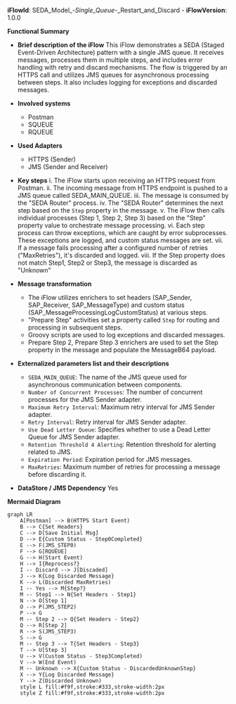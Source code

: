 **iFlowId**: SEDA_Model_-_Single_Queue_-_Restart_and_Discard - **iFlowVersion**: 1.0.0

**Functional Summary**

- **Brief description of the iFlow**
  This iFlow demonstrates a SEDA (Staged Event-Driven Architecture) pattern with a single JMS queue. It receives messages, processes them in multiple steps, and includes error handling with retry and discard mechanisms. The flow is triggered by an HTTPS call and utilizes JMS queues for asynchronous processing between steps. It also includes logging for exceptions and discarded messages.

- **Involved systems**
  - Postman
  - SQUEUE
  - RQUEUE

- **Used Adapters**
  - HTTPS (Sender)
  - JMS (Sender and Receiver)

- **Key steps**
  i. The iFlow starts upon receiving an HTTPS request from Postman.
  ii. The incoming message from HTTPS endpoint is pushed to a JMS queue called SEDA_MAIN_QUEUE.
  iii. The message is consumed by the "SEDA Router" process.
  iv. The "SEDA Router" determines the next step based on the `Step` property in the message.
  v. The iFlow then calls individual processes (Step 1, Step 2, Step 3) based on the "Step" property value to orchestrate message processing.
  vi. Each step process can throw exceptions, which are caught by error subprocesses. These exceptions are logged, and custom status messages are set.
  vii. If a message fails processing after a configured number of retries ("MaxRetries"), it's discarded and logged.
  viii. If the Step property does not match Step1, Step2 or Step3, the message is discarded as "Unknown"

- **Message transformation**
  - The iFlow utilizes enrichers to set headers (SAP_Sender, SAP_Receiver, SAP_MessageType) and custom status (SAP_MessageProcessingLogCustomStatus) at various steps.
  - "Prepare Step" activities set a property called `Step` for routing and processing in subsequent steps.
  - Groovy scripts are used to log exceptions and discarded messages.
  - Prepare Step 2, Prepare Step 3 enrichers are used to set the Step property in the message and populate the MessageB64 payload.

- **Externalized parameters list and their descriptions**
  - `SEDA_MAIN_QUEUE`: The name of the JMS queue used for asynchronous communication between components.
  - `Number of Concurrent Processes`: The number of concurrent processes for the JMS Sender adapter.
  - `Maximum Retry Interval`: Maximum retry interval for JMS Sender adapter.
  - `Retry Interval`: Retry interval for JMS Sender adapter.
  - `Use Dead Letter Queue`: Specifies whether to use a Dead Letter Queue for JMS Sender adapter.
  - `Retention Threshold 4 Alerting`:  Retention threshold for alerting related to JMS.
  - `Expiration Period`: Expiration period for JMS messages.
  - `MaxRetries`: Maximum number of retries for processing a message before discarding it.

- **DataStore / JMS Dependency**
  Yes

**Mermaid Diagram**

```mermaid
graph LR
    A[Postman] --> B(HTTPS Start Event)
    B --> C{Set Headers}
    C --> D[Save Initial Msg]
    D --> E{Custom Status - Step0Completed}
    E --> F(JMS_STEP0)
    F --> G[RQUEUE]
    G --> H(Start Event)
    H --> I{Reprocess?}
    I -- Discard --> J[Discaded]
    J --> K{Log Discarded Message}
    K --> L(Discarded MaxRetries)
    I -- Yes --> M{Step?}
    M -- Step1 --> N{Set Headers - Step1}
    N --> O[Step 1]
    O --> P(JMS_STEP2)
    P --> G
    M -- Step 2 --> Q{Set Headers - Step2}
    Q --> R[Step 2]
    R --> S(JMS_STEP3)
    S --> G
    M -- Step 3 --> T{Set Headers - Step3}
    T --> U[Step 3]
    U --> V(Custom Status - Step3Completed)
    V --> W(End Event)
    M -- Unknown --> X{Custom Status - DiscardedUnknownStep}
    X --> Y{Log Discarded Message}
    Y --> Z(Discarded Unknown)
    style L fill:#f9f,stroke:#333,stroke-width:2px
    style Z fill:#f9f,stroke:#333,stroke-width:2px
```
